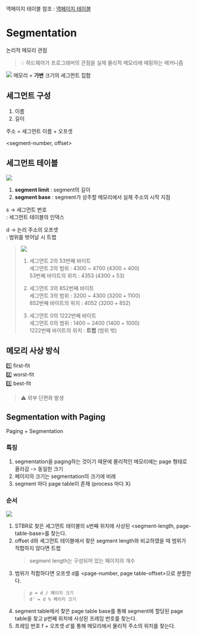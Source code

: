역페이지 테이블 참조 : [역페이지 테이블](https://github.com/SSAFY-CSStudy/OS/blob/main/9.%20메모리%20관리2/3주차_메모리관리2_박성하.md#3%EF%B8%8F⃣-역-페이지-테이블)

# Segmentation 
논리적 메모리 관점
> 💡 하드웨어가 프로그래머의 관점을 실제 물리적 메모리에 매핑하는 메커니즘

![](https://i.imgur.com/p93eErQ.png)
메모리 = **가변** 크기의 세그먼트 집합

## 세그먼트 구성
1. 이름
2. 길이

주소 = 세그먼트 이름 + 오프셋

<segment-number, offset>
## 세그먼트 테이블
![](https://i.imgur.com/MJiJW4A.png)

1. **segment limit** : segment의 길이
2. **segment base** : segment가 상주할 메모리에서 실제 주소의 시작 지점

s -> 세그먼트 번호 <br>
: 세그먼트 테이블의 인덱스

d -> 논리 주소의 오프셋 <br>
: 범위를 벗어날 시 트랩

>![](https://i.imgur.com/eEulGkw.png)
>1)  세그먼트 2의 53번째 바이트 <br>
>	세그먼트 2의 범위 : 4300 ~ 4700 ($4300 + 400$) <br>
>	53번째 바이트의 위치 : 4353 ($4300 + 53$)
>
>2) 세그먼트 3의 852번째 바이트 <br>
>	세그먼트 3의 범위 : 3200 ~ 4300 ($3200 + 1100$) <br>
>	852번째 바이트의 위치 : 4052 ($3200 + 852$)
>
>3) 세그먼트 0의 1222번째 바이트 <br>
>	세그먼트 0의 범위 : 1400 ~ 2400 ($1400 + 1000$) <br>
>	1222번째 바이트의 위치 : **트랩** (범위 밖)

## 메모리 사상 방식
1️⃣ first-fit <br>
2️⃣ worst-fit <br>
3️⃣ best-fit

> ⚠️ 외부 단편화 발생

## Segmentation with Paging
Paging + Segmentation
### 특징
1. segmentation을 paging하는 것이기 때문에 물리적인 메모리에는 page 형태로 올라감 -> 동일한 크기
2. 페이지의 크기는 segmentation의 크기에 비례
3. segment 마다 page table이 존재 (process 마다 X)
### 순서
![](https://i.imgur.com/mUcbTbE.png)
1. STBR로 찾은 세그먼트 테이블의 s번째 위치에 사상된 <segment-length, page-table-base>를 찾는다.
2. offset d와 세그먼트 테이블에서 찾은 segment length와 비교하였을 때 범위가 적합하지 않다면 트랩
	> segment length는 구성되어 있는 페이지의 개수
3. 범위가 적합하다면 오프셋 d를 <page-number, page table-offset>으로 분할한다.
	>  `p = d / 페이지 크기` <br>
	>  `d' = d % 페이지 크기`
1. segment table에서 찾은 page table base를 통해 segment에 할당된 page table을 찾고 p번째 위치에 사상된 프레임 번호를 찾는다.
2. 프레임 번호 f + 오프셋 d'를 통해 메모리에서 물리적 주소의 위치를 찾는다.